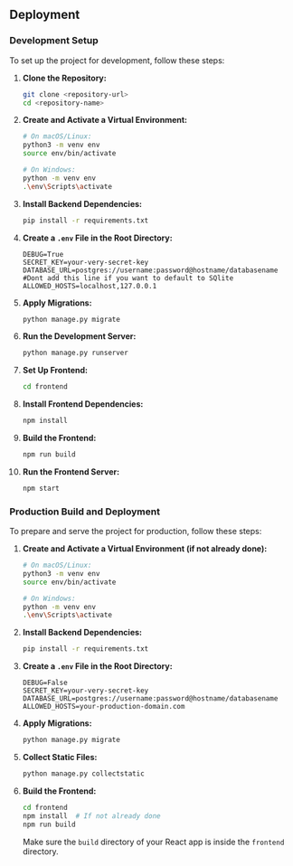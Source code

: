## Deployment

### Development Setup

To set up the project for development, follow these steps:

1. **Clone the Repository:**

    ```bash
    git clone <repository-url>
    cd <repository-name>
    ```

2. **Create and Activate a Virtual Environment:**

    ```bash
    # On macOS/Linux:
    python3 -m venv env
    source env/bin/activate

    # On Windows:
    python -m venv env
    .\env\Scripts\activate
    ```

3. **Install Backend Dependencies:**

    ```bash
    pip install -r requirements.txt
    ```

4. **Create a `.env` File in the Root Directory:**

    ```plaintext
    DEBUG=True
    SECRET_KEY=your-very-secret-key
    DATABASE_URL=postgres://username:password@hostname/databasename #Dont add this line if you want to default to SQlite
    ALLOWED_HOSTS=localhost,127.0.0.1
    ```

5. **Apply Migrations:**

    ```bash
    python manage.py migrate
    ```

6. **Run the Development Server:**

    ```bash
    python manage.py runserver
    ```

7. **Set Up Frontend:**

    ```bash
    cd frontend
    ```

8. **Install Frontend Dependencies:**

    ```bash
    npm install
    ```

9. **Build the Frontend:**

    ```bash
    npm run build
    ```

10. **Run the Frontend Server:**

    ```bash
    npm start
    ```

### Production Build and Deployment

To prepare and serve the project for production, follow these steps:

1. **Create and Activate a Virtual Environment (if not already done):**

    ```bash
    # On macOS/Linux:
    python3 -m venv env
    source env/bin/activate

    # On Windows:
    python -m venv env
    .\env\Scripts\activate
    ```

2. **Install Backend Dependencies:**

    ```bash
    pip install -r requirements.txt
    ```

3. **Create a `.env` File in the Root Directory:**

    ```plaintext
    DEBUG=False
    SECRET_KEY=your-very-secret-key
    DATABASE_URL=postgres://username:password@hostname/databasename
    ALLOWED_HOSTS=your-production-domain.com
    ```

4. **Apply Migrations:**

    ```bash
    python manage.py migrate
    ```

5. **Collect Static Files:**

    ```bash
    python manage.py collectstatic
    ```

6. **Build the Frontend:**

    ```bash
    cd frontend
    npm install  # If not already done
    npm run build
    ```

    Make sure the `build` directory of your React app is inside the `frontend` directory.

